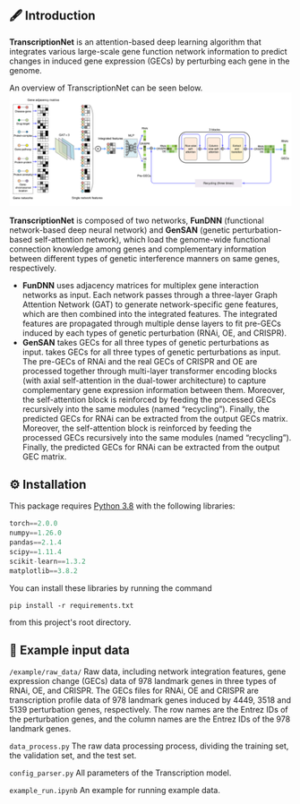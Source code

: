 ## 🖋️ Introduction
**TranscriptionNet** is an attention-based deep learning algorithm that integrates various large-scale gene function network information to predict changes in induced gene expression (GECs) by perturbing each gene in the genome.<br>

An overview of TranscriptionNet can be seen below.
![image](TranscriptionNet.jpg)

**TranscriptionNet** is composed of two networks, **FunDNN** (functional network-based deep neural network) and **GenSAN** (genetic perturbation-based self-attention network), which load the genome-wide functional connection knowledge among genes and complementary information between different types of genetic interference manners on same genes, respectively.<br>
* **FunDNN** uses adjacency matrices for multiplex gene interaction networks as input. Each network passes through a three-layer Graph Attention Network (GAT) to generate network-specific gene features, which are then combined into the integrated features. The integrated features are propagated through multiple dense layers to fit pre-GECs induced by each types of genetic perturbation (RNAi, OE, and CRISPR).<br>
* **GenSAN** takes GECs for all three types of genetic perturbations as input. takes GECs for all three types of genetic perturbations as input. The pre-GECs of RNAi and the real GECs of CRISPR and OE are processed together through multi-layer transformer encoding blocks (with axial self-attention in the dual-tower architecture) to capture complementary gene expression information between them. Moreover, the self-attention block is reinforced by feeding the processed GECs recursively into the same modules (named “recycling”). Finally, the predicted GECs for RNAi can be extracted from the output GECs matrix. Moreover, the self-attention block is reinforced by feeding the processed GECs recursively into the same modules (named “recycling”). Finally, the predicted GECs for RNAi can be extracted from the output GEC matrix.<br>

## :gear: Installation
This package requires [Python 3.8](https://www.python.org/downloads/) with the following libraries:
```python
torch==2.0.0
numpy==1.26.0
pandas==2.1.4
scipy==1.11.4
scikit-learn==1.3.2
matplotlib==3.8.2
```

You can install these libraries by running the command 

```
pip install -r requirements.txt
``` 

from this project's root directory.

## 📁 Example input data

`/example/raw_data/` Raw data, including network integration features, gene expression change (GECs) data of 978 landmark genes in three types of RNAi, OE, and CRISPR. The GECs files for RNAi, OE and CRISPR are transcription profile data of 978 landmark genes induced by 4449, 3518 and 5139 perturbation genes, respectively. The row names are the Entrez IDs of the perturbation genes, and the column names are the Entrez IDs of the 978 landmark genes.    

`data_process.py` The raw data processing process, dividing the training set, the validation set, and the test set.

`config_parser.py` All parameters of the Transcription model.

`example_run.ipynb` An example for running example data.
